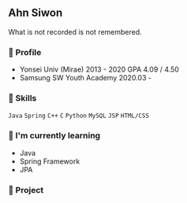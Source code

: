 ## Ahn Siwon

What is not recorded is not remembered.

### 🎈 Profile 

* Yonsei Univ (Mirae) 2013 - 2020 GPA 4.09 / 4.50
* Samsung SW Youth Academy 2020.03 - 

### 🧩 Skills 

`Java` `Spring` `C++` `C` `Python` `MySQL` `JSP` `HTML/CSS` 

### 🌱 I'm currently learning 

* Java 
* Spring Framework
* JPA


### 📌 Project 


<!--
**doiiollo/doiiollo** is a ✨ _special_ ✨ repository because its `README.md` (this file) appears on your GitHub profile.

Here are some ideas to get you started:

- 🔭 I’m currently working on ...
- 🌱 I’m currently learning ...
- 👯 I’m looking to collaborate on ...
- 🤔 I’m looking for help with ...
- 💬 Ask me about ...
- 📫 How to reach me: ...
- 😄 Pronouns: ...
- ⚡ Fun fact: ...
-->
